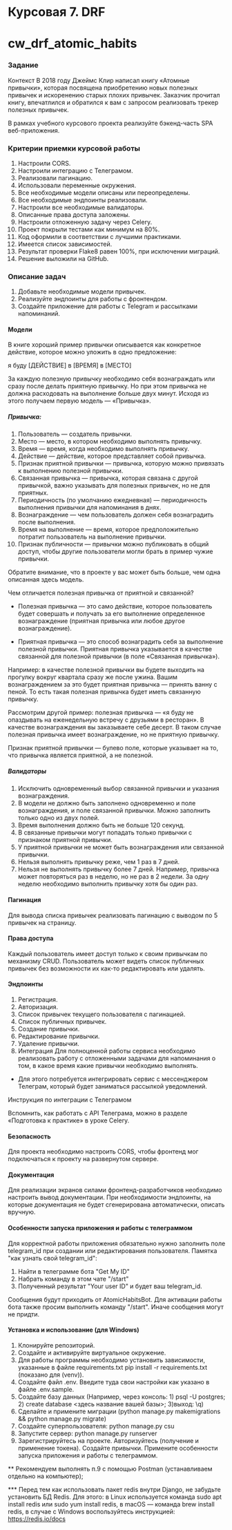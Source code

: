 # Курсовая 7. DRF
# cw_drf_atomic_habits

### Задание

Контекст
В 2018 году Джеймс Клир написал книгу «Атомные привычки», которая посвящена приобретению новых полезных привычек и
искоренению старых плохих привычек. Заказчик прочитал книгу, впечатлился и обратился к вам с запросом реализовать трекер
полезных привычек.

В рамках учебного курсового проекта реализуйте бэкенд-часть SPA веб-приложения.

### Критерии приемки курсовой работы

1. Настроили CORS.
2. Настроили интеграцию с Телеграмом.
3. Реализовали пагинацию.
4. Использовали переменные окружения.
5. Все необходимые модели описаны или переопределены.
6. Все необходимые эндпоинты реализовали.
7. Настроили все необходимые валидаторы.
8. Описанные права доступа заложены.
9. Настроили отложенную задачу через Celery.
10. Проект покрыли тестами как минимум на 80%.
11. Код оформили в соответствии с лучшими практиками.
12. Имеется список зависимостей.
13. Результат проверки Flake8 равен 100%, при исключении миграций.
14. Решение выложили на GitHub.

### Описание задач

1. Добавьте необходимые модели привычек.
2. Реализуйте эндпоинты для работы с фронтендом.
3. Создайте приложение для работы с Telegram и рассылками напоминаний.

#### Модели

В книге хороший пример привычки описывается как конкретное действие, которое можно уложить в одно предложение:

я буду [ДЕЙСТВИЕ] в [ВРЕМЯ] в [МЕСТО]

За каждую полезную привычку необходимо себя вознаграждать или сразу после делать приятную привычку. Но при этом привычка
не должна расходовать на выполнение больше двух минут. Исходя из этого получаем первую модель — «Привычка».

##### Привычка:

1. Пользователь — создатель привычки.
2. Место — место, в котором необходимо выполнять привычку.
3. Время — время, когда необходимо выполнять привычку.
4. Действие — действие, которое представляет собой привычка.
5. Признак приятной привычки — привычка, которую можно привязать к выполнению полезной привычки.
6. Связанная привычка — привычка, которая связана с другой привычкой, важно указывать для полезных привычек, но не для
   приятных.
7. Периодичность (по умолчанию ежедневная) — периодичность выполнения привычки для напоминания в днях.
8. Вознаграждение — чем пользователь должен себя вознаградить после выполнения.
9. Время на выполнение — время, которое предположительно потратит пользователь на выполнение привычки.
10. Признак публичности — привычки можно публиковать в общий доступ, чтобы другие пользователи могли брать в пример
    чужие привычки.

Обратите внимание, что в проекте у вас может быть больше, чем одна описанная здесь модель.

Чем отличается полезная привычка от приятной и связанной?

* Полезная привычка — это само действие, которое пользователь будет совершать и получать за его выполнение определенное
  вознаграждение (приятная привычка или любое другое вознаграждение).

* Приятная привычка — это способ вознаградить себя за выполнение полезной привычки. Приятная привычка указывается в
  качестве связанной для полезной привычки (в поле «Связанная привычка»).

Например: в качестве полезной привычки вы будете выходить на прогулку вокруг квартала сразу же после ужина. Вашим
вознаграждением за это будет приятная привычка — принять ванну с пеной. То есть такая полезная привычка будет иметь
связанную привычку.

Рассмотрим другой пример: полезная привычка — «я буду не опаздывать на еженедельную встречу с друзьями в ресторан». В
качестве вознаграждения вы заказываете себе десерт. В таком случае полезная привычка имеет вознаграждение, но не
приятную привычку.

Признак приятной привычки — булево поле, которые указывает на то, что привычка является приятной, а не полезной.

##### Валидаторы

1. Исключить одновременный выбор связанной привычки и указания вознаграждения.
2. В модели не должно быть заполнено одновременно и поле вознаграждения, и поле связанной привычки. Можно заполнить
   только одно из двух полей.
3. Время выполнения должно быть не больше 120 секунд.
4. В связанные привычки могут попадать только привычки с признаком приятной привычки.
5. У приятной привычки не может быть вознаграждения или связанной привычки.
6. Нельзя выполнять привычку реже, чем 1 раз в 7 дней.
7. Нельзя не выполнять привычку более 7 дней.
   Например, привычка может повторяться раз в неделю, но не раз в 2 недели. За одну неделю необходимо выполнить привычку
   хотя бы один раз.

#### Пагинация

Для вывода списка привычек реализовать пагинацию с выводом по 5 привычек на страницу.

#### Права доступа

Каждый пользователь имеет доступ только к своим привычкам по механизму CRUD.
Пользователь может видеть список публичных привычек без возможности их как-то редактировать или удалять.

#### Эндпоинты

1. Регистрация.
2. Авторизация.
3. Список привычек текущего пользователя с пагинацией.
4. Список публичных привычек.
5. Создание привычки.
6. Редактирование привычки.
7. Удаление привычки.
8. Интеграция
   Для полноценной работы сервиса необходимо реализовать работу с отложенными задачами для напоминания о том, в какое
   время какие привычки необходимо выполнять.

* Для этого потребуется интегрировать сервис с мессенджером Телеграм, который будет заниматься рассылкой уведомлений.

Инструкция по интеграции с Телеграмом

Вспомнить, как работать с API Телеграма, можно в разделе «Подготовка к практике» в уроке Celery.

#### Безопасность

Для проекта необходимо настроить CORS, чтобы фронтенд мог подключаться к проекту на развернутом сервере.

#### Документация

Для реализации экранов силами фронтенд-разработчиков необходимо настроить вывод документации. При необходимости
эндпоинты, на которые документация не будет сгенерирована автоматически, описать вручную.

#### Особенности запуска приложения и работы с телеграммом

Для корректной работы приложения обязательно нужно заполнить поле telegram_id при создании или редактирования
пользователя.
Памятка "как узнать свой telegram_id":

1. Найти в телеграмме бота "Get My ID"
2. Набрать команду в этом чате "/start"
3. Полученный результат "Your user ID" и будет ваш telegram_id.

Сообщения будут приходить от AtomicHabitsBot. Для активации работы бота также просим выполнить команду "/start". Иначе
сообщения могут не придти.

#### Установка и использование (для Windows)

1. Клонируйте репозиторий.
2. Создайте и активируйте виртуальное окружение.
3. Для работы программы необходимо установить зависимости, указанные в файле requirements.txt pip install -r
   requirements.txt (показано для (venv)).
4. Создайте файл .env. Введите туда свои настройки как указано в файле .env.sample.
5. Создайте базу данных (Например, через консоль: 1) psql -U postgres; 2) create database <здесь название вашей базы>;
   3)выход: \q)
6. Сделайте и примените миграции (python manage.py makemigrations && python manage.py migrate)
7. Создайте суперпользователя: python manage.py csu
8. Запустите сервер: python manage.py runserver
9. Зарегистрируйтесь на проекте. Авторизуйтесь (получение и применение токена). Создайте привычки. Примените особенности
   запуска приложения и работы с телеграммом.

** Рекомендуем выполнять п.9 с помощью Postman (устанавливаем отдельно на компьютер);

*** Перед тем как использовать пакет redis внутри Django, не забудьте установить БД Redis. Для этого: в Linux
используется команда sudo apt install redis или sudo yum install redis, в macOS — команда brew install redis, в случае с
Windows воспользуйтесь инструкцией: https://redis.io/docs